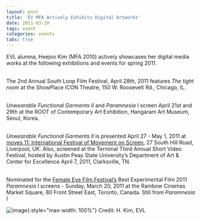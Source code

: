 ```yaml
---
layout: post
title: 'EV MFA Actively Exhibits Digital Artworks'
date: 2011-03-20
tags: event
categories: events
tabs: true
---
```


EVL alumna, Heejoo Kim (MFA 2010) actively showcases her digital media works at the following exhibitions and events for spring 2011.<br><br>

The 2nd Annual South Loop Film Festival, April 28th, 2011 features <em>The tight room</em> at the ShowPlace ICON Theatre, 150 W. Roosevelt Rd., Chicago, IL.<br><br>

<em>Unwearable Functional Garments II</em> and <em>Paramnesia I</em> screen April 21st and 29th at the ROOT of Contemporary Art Exhibition, Hangaram Art Museum, Seoul, Korea.<br><br>

<em>Unwearable Functional Garments II</em> is presented April 27 - May 1, 2011 at <a href="http://www.movementonscreen.org.uk/">moves 11: International Festival of Movement on Screen</a>, 27 South Hill Road, Liverpool, UK.  Also, screened at the Terminal Third Annual Short Video Festival, hosted by Austin Peay State University&rsquo;s Department of Art &amp; Center for Excellence April 7, 2011, Clarksville, TN.<br><br>

Nominated for the <a href="http://www.FemaleEyeFilmFestival.com">Female Eye Film Festival&rsquo;s</a> Best Experimental Film 2011 <em>Paramnesia I</em> screens - Sunday, March 20, 2011 at the Rainbow Cinemas Market Square, 80 Front Street East, Toronto, Canada.
Still from <em>Paramnesia I</em>

![image](https://www.evl.uic.edu/output/originals/hkim_exhibitions2011.png-srcw.jpg){:style="max-width: 100%"}
Credit: H. Kim, EVL

